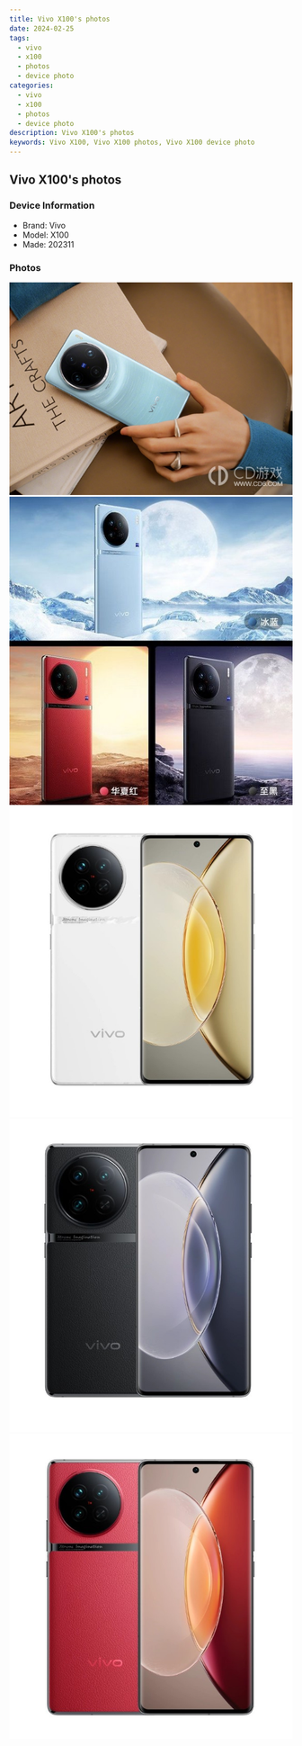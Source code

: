 ```yaml
---
title: Vivo X100's photos
date: 2024-02-25
tags: 
  - vivo
  - x100
  - photos
  - device photo
categories: 
  - vivo
  - x100
  - photos
  - device photo
description: Vivo X100's photos
keywords: Vivo X100, Vivo X100 photos, Vivo X100 device photo
---
```


## Vivo X100's photos

### Device Information

- Brand: Vivo
- Model: X100
- Made: 202311

### Photos

![/images/best-assets/devices/vivo/vivo-x100/1.jpg](/images/best-assets/devices/vivo/vivo-x100/1.jpg)
![/images/best-assets/devices/vivo/vivo-x100/2.jpg](/images/best-assets/devices/vivo/vivo-x100/2.jpg)
![/images/best-assets/devices/vivo/vivo-x100/3.jpg](/images/best-assets/devices/vivo/vivo-x100/3.jpg)
![/images/best-assets/devices/vivo/vivo-x100/4.jpg](/images/best-assets/devices/vivo/vivo-x100/4.jpg)
![/images/best-assets/devices/vivo/vivo-x100/5.jpg](/images/best-assets/devices/vivo/vivo-x100/5.jpg)
